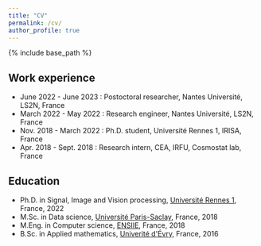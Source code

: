 ```yaml
---
title: "CV"
permalink: /cv/
author_profile: true
---
```


{% include base_path %}


## Work experience

* June 2022 - June 2023 : Postoctoral researcher, Nantes Université, LS2N, France
* March 2022 - May 2022 : Research engineer, Nantes Université, LS2N, France
* Nov. 2018 - March 2022 : Ph.D. student, Université Rennes 1, IRISA, France
* Apr. 2018 - Sept. 2018 : Research intern, CEA, IRFU, Cosmostat lab, France
  
## Education

* Ph.D. in Signal, Image and Vision processing, [Université Rennes 1](https://www.univ-rennes1.fr/), France, 2022
* M.Sc. in Data science, [Université Paris-Saclay](https://www.universite-paris-saclay.fr/), France, 2018
* M.Eng. in Computer science, [ENSIIE](https://www.ensiie.fr/), France, 2018
* B.Sc. in Applied mathematics, [Univerité d'Évry](https://www.univ-evry.fr/accueil.html), France, 2016
